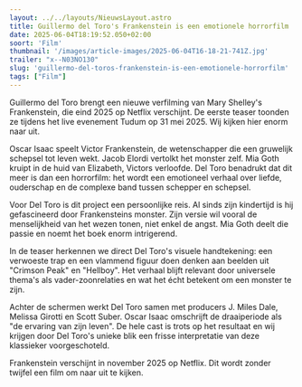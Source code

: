```yaml
---
layout: ../../layouts/NieuwsLayout.astro
title: Guillermo del Toro's Frankenstein is een emotionele horrorfilm
date: 2025-06-04T18:19:52.050+02:00
soort: 'Film'
thumbnail: '/images/article-images/2025-06-04T16-18-21-741Z.jpg'
trailer: "x--N03NO130"
slug: 'guillermo-del-toros-frankenstein-is-een-emotionele-horrorfilm'
tags: ["Film"]
---
```


Guillermo del Toro brengt een nieuwe verfilming van Mary Shelley's Frankenstein,
die eind 2025 op Netflix verschijnt. De eerste teaser toonden ze tijdens het
live evenement Tudum op 31 mei 2025. Wij kijken hier enorm naar uit.

Oscar Isaac speelt Victor Frankenstein, de wetenschapper die een gruwelijk
schepsel tot leven wekt. Jacob Elordi vertolkt het monster zelf. Mia Goth kruipt
in de huid van Elizabeth, Victors verloofde. Del Toro benadrukt dat dit meer is
dan een horrorfilm: het wordt een emotioneel verhaal over liefde, ouderschap en
de complexe band tussen schepper en schepsel.

Voor Del Toro is dit project een persoonlijke reis. Al sinds zijn kindertijd is
hij gefascineerd door Frankensteins monster. Zijn versie wil vooral de
menselijkheid van het wezen tonen, niet enkel de angst. Mia Goth deelt die
passie en noemt het boek enorm intrigerend.

In de teaser herkennen we direct Del Toro's visuele handtekening: een verwoeste
trap en een vlammend figuur doen denken aan beelden uit "Crimson Peak" en
"Hellboy". Het verhaal blijft relevant door universele thema's als
vader-zoonrelaties en wat het écht betekent om een monster te zijn.

Achter de schermen werkt Del Toro samen met producers J. Miles Dale, Melissa
Girotti en Scott Suber. Oscar Isaac omschrijft de draaiperiode als "de ervaring
van zijn leven". De hele cast is trots op het resultaat en wij krijgen door Del
Toro's unieke blik een frisse interpretatie van deze klassieker voorgeschoteld.

Frankenstein verschijnt in november 2025 op Netflix. Dit wordt zonder twijfel
een film om naar uit te kijken.